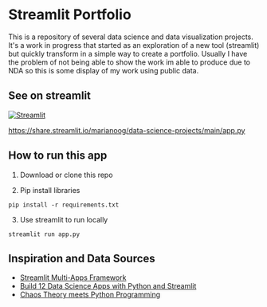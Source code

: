 # Streamlit Portfolio

This is a repository of several data science and data visualization projects. It's a work in progress that started as an exploration of a new tool (streamlit) but quickly transform in a simple way to create a portfolio. Usually I have the problem of not being able to show the work im able to produce due to NDA so this is some display of my work using public data.

## See on streamlit

[![Streamlit](https://img.shields.io/badge/Streamlit-FF4B4B?style=for-the-badge&logo=Streamlit&logoColor=white)](https://share.streamlit.io/marianoog/data-science-projects/main/app.py)

https://share.streamlit.io/marianoog/data-science-projects/main/app.py

## How to run this app

1. Download or clone this repo

2. Pip install libraries 
```
pip install -r requirements.txt
```

3. Use streamlit to run locally
```
streamlit run app.py
```

## Inspiration and Data Sources

* [Streamlit Multi-Apps Framework](https://github.com/upraneelnihar/streamlit-multiapps)
* [Build 12 Data Science Apps with Python and Streamlit](https://youtu.be/JwSS70SZdyM)
* [Chaos Theory meets Python Programming](https://medium.com/codex/chaos-b1544ad03948)
